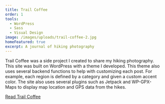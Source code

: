 ```yaml
---
title: Trail Coffee
order: 1
tools:
  - WordPress
  - Sass
  - Visual Design
image: /images/uploads/trail-coffee-2.jpg
homeFeatured: true
excerpt: A journal of hiking photography
---
```

Trail Coffee was a side project I created to share my hiking photography. This site was built on WordPress with a theme I developed. This theme also uses several backend functions to help with customizing each post. For example, each region is defined by a category and given a custom accent color. The site also uses several plugins such as Jetpack and WP-GPX-Maps to display map location and GPS data from the hikes.

<a href="https://www.trailcoffee.net" class="btn">Read Trail Coffee</a>
